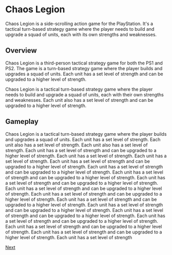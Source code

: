 # Chaos Legion

Chaos Legion is a side-scrolling action game for the PlayStation. It's a tactical turn-based strategy game where the player needs to build and upgrade a squad of units, each with its own strengths and weaknesses.

## Overview

Chaos Legion is a third-person tactical strategy game for both the PS1 and PS2. The game is a turn-based strategy game where the player builds and upgrades a squad of units. Each unit has a set level of strength and can be upgraded to a higher level of strength.

Chaos Legion is a tactical turn-based strategy game where the player needs to build and upgrade a squad of units, each with their own strengths and weaknesses. Each unit also has a set level of strength and can be upgraded to a higher level of strength.

## Gameplay

Chaos Legion is a tactical turn-based strategy game where the player builds and upgrades a squad of units. Each unit has a set level of strength. Each unit also has a set level of strength. Each unit also has a set level of strength. Each unit has a set level of strength and can be upgraded to a higher level of strength. Each unit has a set level of strength. Each unit has a set level of strength. Each unit has a set level of strength and can be upgraded to a higher level of strength. Each unit has a set level of strength and can be upgraded to a higher level of strength. Each unit has a set level of strength and can be upgraded to a higher level of strength. Each unit has a set level of strength and can be upgraded to a higher level of strength. Each unit has a set level of strength and can be upgraded to a higher level of strength. Each unit has a set level of strength and can be upgraded to a higher level of strength. Each unit has a set level of strength and can be upgraded to a higher level of strength. Each unit has a set level of strength and can be upgraded to a higher level of strength. Each unit has a set level of strength and can be upgraded to a higher level of strength. Each unit has a set level of strength and can be upgraded to a higher level of strength. Each unit has a set level of strength and can be upgraded to a higher level of strength. Each unit has a set level of strength and can be upgraded to a higher level of strength. Each unit has a set level of strength

[Next](227.md)